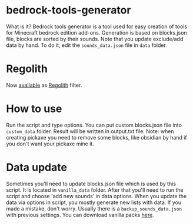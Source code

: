 # bedrock-tools-generator

What is it? Bedrock tools generator is a tool used for easy creation of tools for Minecraft bedrock edition add-ons.
Generation is based on blocks.json file, blocks are sorted by their sounds. Note that you update exclude/add data by hand. To do it, edit the `sounds_data.json` file in `data` folder.

# Regolith

Now [available](https://github.com/MedicalJewel105/regolilters/tree/main/digger) as [Regolith](https://bedrock-oss.github.io/regolith/) filter.

# How to use

Run the script and type options. You can put custom blocks.json file into `custom_data` folder. Result will be written in output.txt file.
Note: when creating pickaxe you need to remove some blocks, like obsidian by hand if you don't want your pickaxe mine it.

# Data update

Sometimes you'll need to update blocks.json file which is used by this script. It is located in `vanilla_data` folder. After that you'll need to run the script and choose 'add new sounds' in data options. When you update the data via options in script, you mostly generate new lists with data. If you made a mistake, don't worry. Usually there is a `backup_sounds_data.json` with previous settings. You can download vanilla packs [here](https://github.com/Mojang/bedrock-samples/releases).
